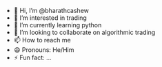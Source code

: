 - 👋 Hi, I’m @bharathcashew
- 👀 I’m interested in trading
- 🌱 I’m currently learning python
- 💞️ I’m looking to collaborate on algorithmic trading
- 📫 How to reach me 
- 😄 Pronouns: He/Him
- ⚡ Fun fact: ...

<!---
bharathcashew/bharathcashew is a ✨ special ✨ repository because its `README.md` (this file) appears on your GitHub profile.
You can click the Preview link to take a look at your changes.
--->
